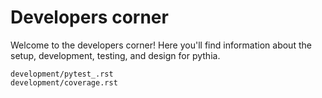 # Developers corner

Welcome to the developers corner! Here you'll find information about the setup,
development, testing, and design for pythia.

```{toctree}
development/pytest_.rst
development/coverage.rst
```
